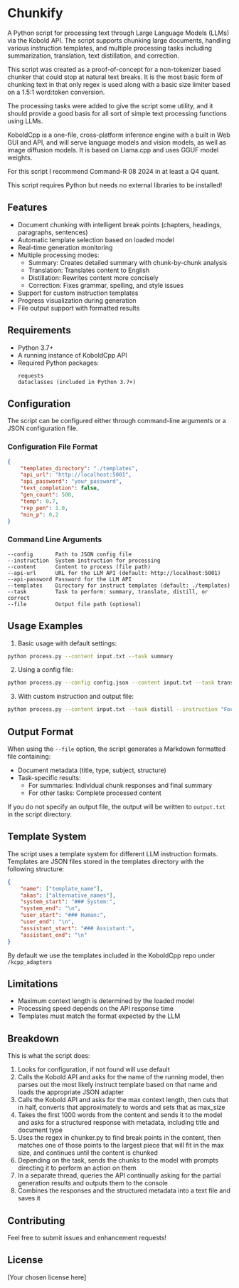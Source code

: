 # Chunkify

A Python script for processing text through Large Language Models (LLMs) via the Kobold API. The script supports chunking large documents, handling various instruction templates, and multiple processing tasks including summarization, translation, text distillation, and correction.

This script was created as a proof-of-concept for a non-tokenizer based chunker that could stop at natural text breaks. It is the most basic form of chunking text in that only regex is used along with a basic size limiter based on a 1.5:1 word:token conversion. 

The processing tasks were added to give the script some utility, and it should provide a good basis for all sort of simple text processing functions using LLMs.

KoboldCpp is a one-file, cross-platform inference engine with a built in Web GUI and API, and will serve language models and vision models, as well as image diffusion models. It is based on Llama.cpp and uses GGUF model weights.

For this script I recommend Command-R 08 2024 in at least a Q4 quant.

This script requires Python but needs no external libraries to be installed!

## Features

- Document chunking with intelligent break points (chapters, headings, paragraphs, sentences)
- Automatic template selection based on loaded model
- Real-time generation monitoring
- Multiple processing modes:
  - Summary: Creates detailed summary with chunk-by-chunk analysis
  - Translation: Translates content to English
  - Distillation: Rewrites content more concisely
  - Correction: Fixes grammar, spelling, and style issues
- Support for custom instruction templates
- Progress visualization during generation
- File output support with formatted results

## Requirements

- Python 3.7+
- A running instance of KoboldCpp API
- Required Python packages:
  ```
  requests
  dataclasses (included in Python 3.7+)
  ```

## Configuration

The script can be configured either through command-line arguments or a JSON configuration file.

### Configuration File Format
```json
{
    "templates_directory": "./templates",
    "api_url": "http://localhost:5001",
    "api_password": "your_password",
    "text_completion": false,
    "gen_count": 500,
    "temp": 0.7,
    "rep_pen": 1.0,
    "min_p": 0.2
}
```

### Command Line Arguments

```
--config       Path to JSON config file
--instruction  System instruction for processing
--content      Content to process (file path)
--api-url      URL for the LLM API (default: http://localhost:5001)
--api-password Password for the LLM API
--templates    Directory for instruct templates (default: ./templates)
--task         Task to perform: summary, translate, distill, or correct
--file         Output file path (optional)
```

## Usage Examples

1. Basic usage with default settings:
```bash
python process.py --content input.txt --task summary
```

2. Using a config file:
```bash
python process.py --config config.json --content input.txt --task translate
```

3. With custom instruction and output file:
```bash
python process.py --content input.txt --task distill --instruction "Focus on technical details" --file output.md
```

## Output Format

When using the `--file` option, the script generates a Markdown formatted file containing:

- Document metadata (title, type, subject, structure)
- Task-specific results:
  - For summaries: Individual chunk responses and final summary
  - For other tasks: Complete processed content


If you do not specify an output file, the output will be written to `output.txt` in the script directory.

## Template System

The script uses a template system for different LLM instruction formats. Templates are JSON files stored in the templates directory with the following structure:

```json
{
    "name": ["template_name"],
    "akas": ["alternative_names"],
    "system_start": "### System:",
    "system_end": "\n",
    "user_start": "### Human:",
    "user_end": "\n",
    "assistant_start": "### Assistant:",
    "assistant_end": "\n"
}
```

By default we use the templates included in the KoboldCpp repo under `/kcpp_adapters`

## Limitations

- Maximum context length is determined by the loaded model
- Processing speed depends on the API response time
- Templates must match the format expected by the LLM

## Breakdown

This is what the script does:

1. Looks for configuration, if not found will use default
2. Calls the Kobold API and asks for the name of the running model, then parses out the most likely instruct template based on that name and loads the appropriate JSON adapter
3. Calls the Kobold API and asks for the max context length, then cuts that in half, converts that approximately to words and sets that as max_size
4. Takes the first 1000 words from the content and sends it to the model and asks for a structured response with metadata, including title and document type
5. Uses the regex in chunker.py to find break points in the content, then matches one of those points to the largest piece that will fit in the max size, and continues until the content is chunked
6. Depending on the task, sends the chunks to the model with prompts directing it to perform an action on them
7. In a separate thread, queries the API continually asking for the partial generation results and outputs them to the console
8. Combines the responses and the structured metadata into a text file and saves it

## Contributing

Feel free to submit issues and enhancement requests!

## License

[Your chosen license here]